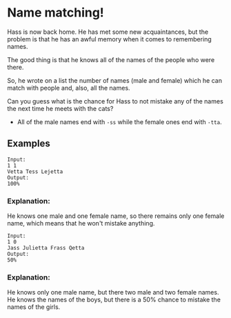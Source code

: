 # Name matching!

Hass is now back home. He has met some new acquaintances, but the problem is that he has an awful memory when it comes to remembering names.

The good thing is that he knows all of the names of the people who were there.

So, he wrote on a list the number of names (male and female) which he can match with people and, also, all the names.

Can you guess what is the chance for Hass to not mistake any of the names the next time he meets with the cats? 

* All of the male names end with `-ss` while the female ones end with `-tta`.

## Examples
```
Input:
1 1
Vetta Tess Lejetta
Output:
100%
```
### Explanation:
He knows one male and one female name, so there remains only one female name, which means that he won't mistake anything.
```
Input:
1 0
Jass Julietta Frass Qetta
Output:
50%
```
### Explanation:
He knows only one male name, but there two male and two female names. He knows the names of the boys, but there is
a 50% chance to mistake the names of the girls.
